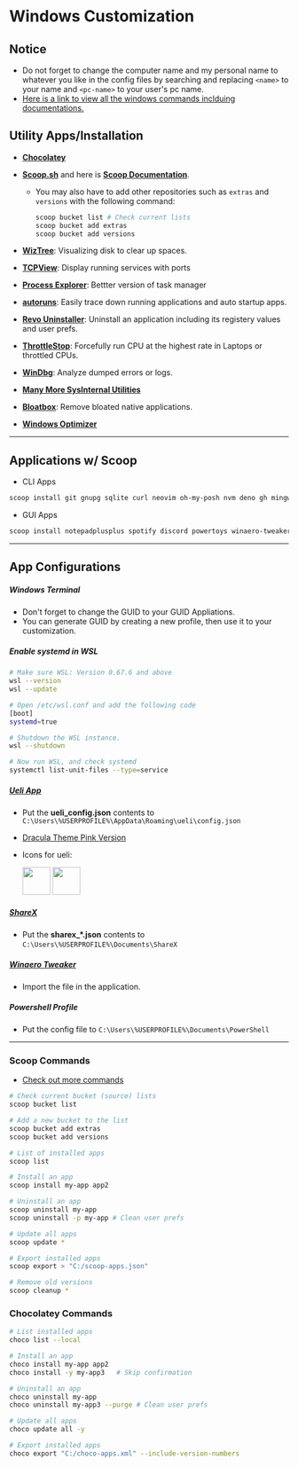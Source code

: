 # Windows Customization

## Notice

- Do not forget to change the computer name and my personal name to whatever you
  like in the config files by searching and replacing `<name>` to your name and
  `<pc-name>` to your user's pc name.
- [Here is a link to view all the windows commands inclduing documentations.](https://learn.microsoft.com/en-us/windows-server/administration/windows-commands/windows-commands)

## Utility Apps/Installation

- [**Chocolatey**](https://chocolatey.org/install#individual)
- [**Scoop.sh**](https://scoop.sh/) and here is
  [**Scoop Documentation**](https://scoop-docs.vercel.app/docs/).

  - You may also have to add other repositories such as `extras` and `versions`
    with the following command:

    ```bash
    scoop bucket list # Check current lists
    scoop bucket add extras
    scoop bucket add versions
    ```

- [**WizTree**](https://diskanalyzer.com/): Visualizing disk to clear up spaces.
- [**TCPView**](https://learn.microsoft.com/en-us/sysinternals/downloads/tcpview):
  Display running services with ports
- [**Process Explorer**](https://learn.microsoft.com/en-us/sysinternals/downloads/process-explorer):
  Bettter version of task manager
- [**autoruns**](https://learn.microsoft.com/en-us/sysinternals/downloads/autoruns):
  Easily trace down running applications and auto startup apps.
- [**Revo Uninstaller**](https://www.revouninstaller.com/): Uninstall an
  application including its registery values and user prefs.
- [**ThrottleStop**](https://www.techpowerup.com/download/techpowerup-throttlestop/):
  Forcefully run CPU at the highest rate in Laptops or throttled CPUs.
- [**WinDbg**](https://apps.microsoft.com/store/detail/windbg-preview/9PGJGD53TN86):
  Analyze dumped errors or logs.
- [**Many More SysInternal Utilities**](https://learn.microsoft.com/en-us/sysinternals/downloads/)
- [**Bloatbox**](https://github.com/builtbybel/bloatbox): Remove bloated native
  applications.
- [**Windows Optimizer**](https://github.com/hellzerg/optimizer)

---

## Applications w/ Scoop

- CLI Apps

```bash
scoop install git gnupg sqlite curl neovim oh-my-posh nvm deno gh mingw openssl rustup zig-dev vagrant ripgrep git-aliases vcredist2022 delta lazygit
```

- GUI Apps

```bash
scoop install notepadplusplus spotify discord powertoys winaero-tweaker tor-browser coretemp sharex ueli avidemux hxd 7zip winrar laragon wireshark zoom firefox vscode cpu-z postman rainmeter chatterino7 virtualbox-np keepassxc
```

---

## App Configurations

##### Windows Terminal

- Don't forget to change the GUID to your GUID Appliations.
- You can generate GUID by creating a new profile, then use it to your
  customization.

##### Enable systemd in WSL

```bash
# Make sure WSL: Version 0.67.6 and above
wsl --version
wsl --update

# Open /etc/wsl.conf and add the following code
[boot]
systemd=true

# Shutdown the WSL instance.
wsl --shutdown

# Now run WSL, and check systemd
systemctl list-unit-files --type=service
```

##### [Ueli App](https://ueli.app/)

- Put the **ueli_config.json** contents to
  `C:\Users\%USERPROFILE%\AppData\Roaming\ueli\config.json`
- [Dracula Theme Pink Version](https://github.com/dracula/ueli)
- Icons for ueli:

  <img src="https://user-images.githubusercontent.com/30084112/174482271-c8de6e19-74bb-40ab-b85d-70d8a17fc29d.png" width="50" height="50" />
  <img src="https://user-images.githubusercontent.com/30084112/174482278-ff08492d-c6ff-408a-ad06-1b7280591567.png" width="50" height="50" />

##### [ShareX](https://getsharex.com/downloads/)

- Put the **sharex\_\*.json** contents to
  `C:\Users\%USERPROFILE%\Documents\ShareX`

##### [Winaero Tweaker](https://winaero.com/winaero-tweaker/)

- Import the file in the application.

##### Powershell Profile

- Put the config file to `C:\Users\%USERPROFILE%\Documents\PowerShell`

---

### Scoop Commands

- [Check out more commands](https://github.com/ScoopInstaller/Scoop/wiki/Commands)

```bash
# Check current bucket (source) lists
scoop bucket list

# Add a new bucket to the list
scoop bucket add extras
scoop bucket add versions

# List of installed apps
scoop list

# Install an app
scoop install my-app app2

# Uninstall an app
scoop uninstall my-app
scoop uninstall -p my-app # Clean user prefs

# Update all apps
scoop update *

# Export installed apps
scoop export > "C:/scoop-apps.json"

# Remove old versions
scoop cleanup *
```

### Chocolatey Commands

```bash
# List installed apps
choco list --local

# Install an app
choco install my-app app2
choco install -y my-app3   # Skip confirmation

# Uninstall an app
choco uninstall my-app
choco uninstall my-app3 --purge # Clean user prefs

# Update all apps
choco update all -y

# Export installed apps
choco export "C:/choco-apps.xml" --include-version-numbers
```
